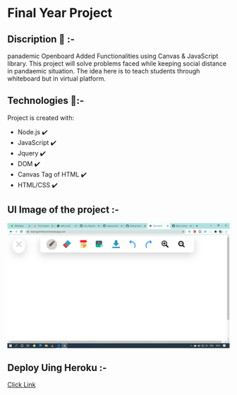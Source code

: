 # Final Year Project

## Discription :small_red_triangle_down: :-
panademic Openboard
Added Functionalities using Canvas & JavaScript library.
This project will solve problems faced while keeping social distance in pandaemic situation.
The idea here is to teach students through whiteboard but in virtual platform.
 
 
 
 ## Technologies :rocket::-
Project is created with:
* Node.js :heavy_check_mark:
* JavaScript :heavy_check_mark:
* Jquery :heavy_check_mark:
* DOM :heavy_check_mark:
* Canvas Tag of HTML :heavy_check_mark:
* HTML/CSS :heavy_check_mark:

## UI Image of the project :-
![UI Image](./UI.png)

  
## Deploy Uing Heroku :-
[Click Link](https://white-board-lovepreet.herokuapp.com/)




